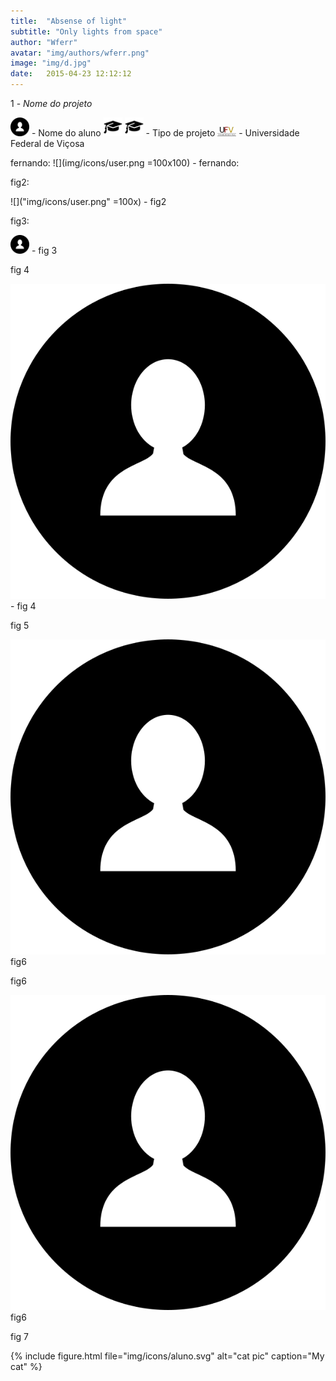 ```yaml
---
title:  "Absense of light"
subtitle: "Only lights from space"
author: "Wferr"
avatar: "img/authors/wferr.png"
image: "img/d.jpg"
date:   2015-04-23 12:12:12
---
```


1 - *Nome do projeto*

<img src="img/icons/user.png" alt="user1  " width="30"/> - Nome do aluno
<img src="img/icons/chap.png" alt="chap" width="30"/>
<img src="img/icons/chap.png" alt="user2" width="30"/> - Tipo de projeto
<img src="img/icons/UFV.jpg" alt="UFV" width="30"/> - Universidade Federal de Viçosa


fernando: ![](img/icons/user.png =100x100) - fernando:

fig2:

![]("img/icons/user.png" =100x) - fig2

fig3:

<img src="img/icons/user.png" alt="user" width="30"/> - fig 3

fig 4

<img src="img/icons/aluno.svg"/> - fig 4

fig 5

![Alt text](img/icons/aluno.svg) fig6

fig6

<img src="img/icons/aluno.svg"> fig6

fig 7

{% include figure.html file="img/icons/aluno.svg" alt="cat pic" caption="My cat" %}
